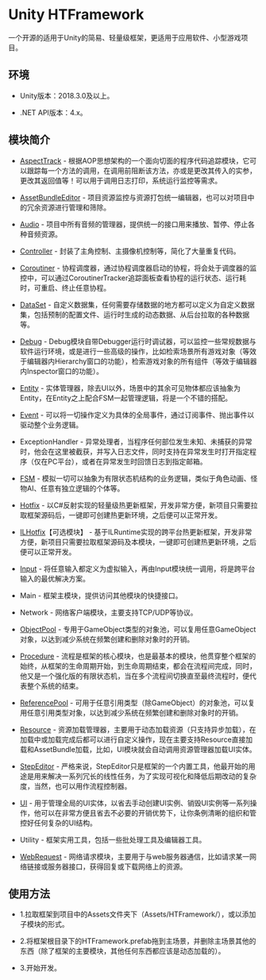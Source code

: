 # Unity HTFramework

一个开源的适用于Unity的简易、轻量级框架，更适用于应用软件、小型游戏项目。

## 环境

- Unity版本：2018.3.0及以上。

- .NET API版本：4.x。

## 模块简介

- [AspectTrack](https://wanderer.blog.csdn.net/article/details/85617377) - 根据AOP思想架构的一个面向切面的程序代码追踪模块，它可以跟踪每一个方法的调用，在调用前阻断该方法，亦或是更改其传入的实参，更改其返回值等！可以用于调用日志打印，系统运行监控等需求。

- [AssetBundleEditor](https://wanderer.blog.csdn.net/article/details/90081589) - 项目资源监控与资源打包统一编辑器，也可以对项目中的冗余资源进行管理和筛除。

- [Audio](https://wanderer.blog.csdn.net/article/details/89874351) - 项目中所有音频的管理器，提供统一的接口用来播放、暂停、停止各种音频资源。

- [Controller](https://wanderer.blog.csdn.net/article/details/89416110) - 封装了主角控制、主摄像机控制等，简化了大量重复代码。

- [Coroutiner](https://wanderer.blog.csdn.net/article/details/91492838) - 协程调度器，通过协程调度器启动的协程，将会处于调度器的监控中，可以通过CoroutinerTracker追踪面板查看协程的运行状态、运行耗时，可重启、终止任意协程。

- [DataSet](https://wanderer.blog.csdn.net/article/details/89395574) - 自定义数据集，任何需要存储数据的地方都可以定义为自定义数据集，包括预制的配置文件、运行时生成的动态数据、从后台拉取的各种数据等。

- [Debug](https://wanderer.blog.csdn.net/article/details/102570194) - Debug模块自带Debugger运行时调试器，可以监控一些常规数据与软件运行环境，或是进行一些高级的操作，比如检索场景所有游戏对象（等效于编辑器内Hierarchy窗口的功能），检索游戏对象的所有组件（等效于编辑器内Inspector窗口的功能）。

- [Entity](https://wanderer.blog.csdn.net/article/details/101541066) - 实体管理器，除去UI以外，场景中的其余可见物体都应该抽象为Entity，在Entity之上配合FSM一起管理逻辑，将是一个不错的搭配。

- [Event](https://wanderer.blog.csdn.net/article/details/85689865) - 可以将一切操作定义为具体的全局事件，通过订阅事件、抛出事件以驱动整个业务逻辑。

- ExceptionHandler - 异常处理者，当程序任何部位发生未知、未捕获的异常时，他会在这里被截获，并写入日志文件，同时支持在异常发生时打开指定程序（仅在PC平台），或者在异常发生时回馈日志到指定邮箱。

- [FSM](https://wanderer.blog.csdn.net/article/details/86073351) - 模拟一切可以抽象为有限状态机结构的业务逻辑，类似于角色动画、怪物AI、任意有独立逻辑的个体等。

- [Hotfix](https://wanderer.blog.csdn.net/article/details/90479971) - 以C#反射实现的轻量级热更新框架，开发非常方便，新项目只需要拉取框架源码后，一键即可创建热更新环境，之后便可以正常开发。

- [ILHotfix](https://github.com/SaiTingHu/HTFrameworkILHotfix)【可选模块】 - 基于ILRuntime实现的跨平台热更新框架，开发非常方便，新项目只需要拉取框架源码及本模块，一键即可创建热更新环境，之后便可以正常开发。

- [Input](https://wanderer.blog.csdn.net/article/details/89001848) - 将任意输入都定义为虚拟输入，再由Input模块统一调用，将是跨平台输入的最优解决方案。

- Main - 框架主模块，提供访问其他模块的快捷接口。

- Network - 网络客户端模块，主要支持TCP/UDP等协议。

- [ObjectPool](https://wanderer.blog.csdn.net/article/details/86610600) - 专用于GameObject类型的对象池，可以复用任意GameObject对象，以达到减少系统在频繁创建和删除对象时的开销。

- [Procedure](https://wanderer.blog.csdn.net/article/details/86998412) - 流程是框架的核心模块，也是最基本的模块，他贯穿整个框架的始终，从框架的生命周期开始，到生命周期结束，都会在流程间完成，同时，他又是一个强化版的有限状态机，当在多个流程间切换直至最终流程时，便代表整个系统的结束。

- [ReferencePool](https://wanderer.blog.csdn.net/article/details/87191712) - 可用于任意引用类型（除GameObject）的对象池，可以复用任意引用类型对象，以达到减少系统在频繁创建和删除对象时的开销。

- [Resource](https://wanderer.blog.csdn.net/article/details/88852698) - 资源加载管理器，主要用于动态加载资源（只支持异步加载），在加载中或加载完成后都可以进行自定义操作，现在主要支持Resource直接加载和AssetBundle加载，比如，UI模块就会自动调用资源管理器加载UI实体。

- [StepEditor](https://wanderer.blog.csdn.net/article/details/87712995) - 严格来说，StepEditor只是框架的一个内置工具，他最开始的用途是用来解决一系列冗长的线性任务，为了实现可视化和降低后期改动的复杂度，当然，也可以用作流程控制器。

- [UI](https://wanderer.blog.csdn.net/article/details/88125982) - 用于管理全局的UI实体，以省去手动创建UI实例、销毁UI实例等一系列操作，他可以在非常方便且省去不必要的开销优势下，让你条例清晰的组织和管控好任何复杂的UI结构。

- Utility - 框架实用工具，包括一些批处理工具及编辑器工具。

- [WebRequest](https://wanderer.blog.csdn.net/article/details/89886124) - 网络请求模块，主要用于与web服务器通信，比如请求某一网络链接或服务器接口，获得回复或下载网络上的资源。

## 使用方法

- 1.拉取框架到项目中的Assets文件夹下（Assets/HTFramework/），或以添加子模块的形式。

- 2.将框架根目录下的HTFramework.prefab拖到主场景，并删除主场景其他的东西（除了框架的主要模块，其他任何东西都应该是动态加载的）。

- 3.开始开发。
